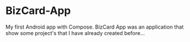 # BizCard-App

My first Android app with Compose. BizCard App was an application that show some project's that I have already created before...
